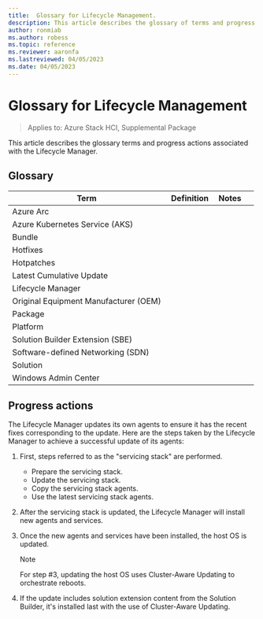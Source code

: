 ```yaml
---
title:  Glossary for Lifecycle Management.
description: This article describes the glossary of terms and progress actions for the Lifecycle Manager.
author: ronmiab
ms.author: robess
ms.topic: reference
ms.reviewer: aaronfa
ms.lastreviewed: 04/05/2023
ms.date: 04/05/2023
---
```


# Glossary for Lifecycle Management

> Applies to: Azure Stack HCI, Supplemental Package

This article describes the glossary terms and progress actions associated with the Lifecycle Manager.

## Glossary

| Term                                   | Definition  | Notes     |
|----------------------------------------|-------------|-----------|
| Azure Arc                              |             |           |
| Azure Kubernetes Service (AKS)         |             |           |
| Bundle                                 |             |           |
| Hotfixes                               |             |           |
| Hotpatches                             |             |           |
| Latest Cumulative Update               |             |           |
| Lifecycle Manager                      |             |           |
| Original Equipment Manufacturer (OEM)  |             |           |
| Package                                |             |           |
| Platform                               |             |           |
| Solution Builder Extension (SBE)       |             |           |
| Software-defined Networking (SDN)      |             |           |
| Solution                               |             |           |
| Windows Admin Center                   |             |           |

## Progress actions

The Lifecycle Manager updates its own agents to ensure it has the recent fixes corresponding to the update. Here are the steps taken by the Lifecycle Manager to achieve a successful update of its agents:

1. First, steps referred to as the "servicing stack" are performed.

    - Prepare the servicing stack.
    - Update the servicing stack.
    - Copy the servicing stack agents.
    - Use the latest servicing stack agents.

2. After the servicing stack is updated, the Lifecycle Manager will install new agents and services.

3. Once the new agents and services have been installed, the host OS is updated.

   > [!NOTE]
   > For step #3, updating the host OS uses Cluster-Aware Updating to orchestrate reboots.

4. If the update includes solution extension content from the Solution Builder, it's installed last with the use of Cluster-Aware Updating.

